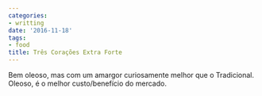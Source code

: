```yaml
---
categories:
- writting
date: '2016-11-18'
tags:
- food
title: Três Corações Extra Forte
---
```


Bem oleoso, mas com um amargor curiosamente melhor que o Tradicional. Oleoso, é o melhor custo/benefício do mercado.